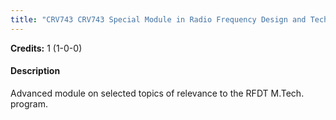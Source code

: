 ```yaml
---
title: "CRV743 CRV743 Special Module in Radio Frequency Design and Technology-II"
---
```

**Credits:** 1 (1-0-0)

#### Description
Advanced module on selected topics of relevance to the RFDT M.Tech. program.
